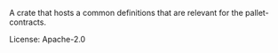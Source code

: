 A crate that hosts a common definitions that are relevant for the pallet-contracts.

License: Apache-2.0